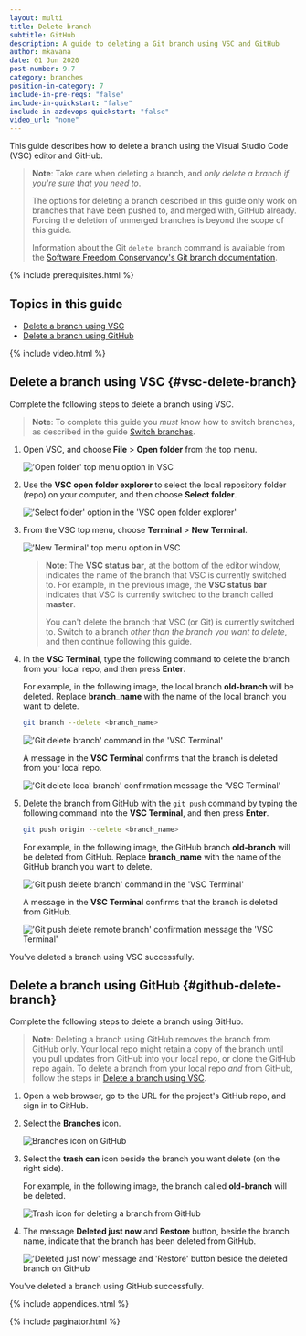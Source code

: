 ```yaml
---
layout: multi
title: Delete branch
subtitle: GitHub
description: A guide to deleting a Git branch using VSC and GitHub
author: mkavana
date: 01 Jun 2020
post-number: 9.7
category: branches
position-in-category: 7
include-in-pre-reqs: "false"
include-in-quickstart: "false"
include-in-azdevops-quickstart: "false"
video_url: "none"
---
```


This guide describes how to delete a branch using the Visual Studio Code (VSC) editor and GitHub.

> **Note**: Take care when deleting a branch, and *only delete a branch if you're sure that you need to*.
>
> The options for deleting a branch described in this guide only work on branches that have been pushed to, and merged with, GitHub already. Forcing the deletion of unmerged branches is beyond the scope of this guide.
>
> Information about the Git `delete branch` command is available from the [Software Freedom Conservancy's Git branch documentation](https://git-scm.com/docs/git-branch).
>

{% include prerequisites.html %}

## Topics in this guide

- [Delete a branch using VSC](#vsc-delete-branch)
- [Delete a branch using GitHub](#github-delete-branch)

{% include video.html %}

## Delete a branch using VSC {#vsc-delete-branch}

Complete the following steps to delete a branch using VSC.

> **Note**: To complete this guide you *must* know how to switch branches, as described in the guide [Switch branches]({{site.baseurl}}/branches/switch-branch.html).
>

1. Open VSC, and choose **File** > **Open folder** from the top menu.

    !['Open folder' top menu option in VSC](../assets/images/09-branches/delete/github/del-branch-vsc-001.png)

2. Use the **VSC open folder explorer** to select the local repository folder (repo) on your computer, and then choose **Select folder**.

    !['Select folder' option in the 'VSC open folder explorer'](../assets/images/09-branches/delete/github/del-branch-vsc-002.png)

3. From the VSC top menu, choose **Terminal** > **New Terminal**.

    !['New Terminal' top menu option in VSC](../assets/images/09-branches/delete/github/del-branch-vsc-003.png)

    > **Note**: The **VSC status bar**, at the bottom of the editor window, indicates the name of the branch that VSC is currently switched to. For example, in the previous image, the **VSC status bar** indicates that VSC is currently switched to the branch called **master**.
    >
    > You can't delete the branch that VSC (or Git) is currently switched to. Switch to a branch *other than the branch you want to delete*, and then continue following this guide.
    >

4. In the **VSC Terminal**, type the following command to delete the branch from your local repo, and then press **Enter**.

    For example, in the following image, the local branch **old-branch** will be deleted. Replace **branch_name** with the name of the local branch you want to delete.

    ```bash
    git branch --delete <branch_name>
    ```

    !['Git delete branch' command in the 'VSC Terminal'](../assets/images/09-branches/delete/github/del-branch-vsc-004a.png)

    A message in the **VSC Terminal** confirms that the branch is deleted from your local repo.

    !['Git delete local branch' confirmation message the 'VSC Terminal'](../assets/images/09-branches/delete/github/del-branch-vsc-004b.png)

5. Delete the branch from GitHub with the `git push` command by typing the following command into the **VSC Terminal**, and then press **Enter**.

    ```bash
    git push origin --delete <branch_name>
    ```

    For example, in the following image, the GitHub branch **old-branch** will be deleted from GitHub. Replace **branch_name** with the name of the GitHub branch you want to delete.

    !['Git push delete branch' command in the 'VSC Terminal'](../assets/images/09-branches/delete/github/del-branch-vsc-005a.png)

    A message in the **VSC Terminal** confirms that the branch is deleted from GitHub.

    !['Git push delete remote branch' confirmation message the 'VSC Terminal'](../assets/images/09-branches/delete/github/del-branch-vsc-005b.png)

You've deleted a branch using VSC successfully.

## Delete a branch using GitHub {#github-delete-branch}

Complete the following steps to delete a branch using GitHub.

> **Note**: Deleting a branch using GitHub removes the branch from GitHub only. Your local repo might retain a copy of the branch until you pull updates from GitHub into your local repo, or clone the GitHub repo again. To delete a branch from your local repo *and* from GitHub, follow the steps in [Delete a branch using VSC](#vsc-delete-branch).
>

1. Open a web browser, go to the URL for the project's GitHub repo, and sign in to GitHub.

2. Select the **Branches** icon.

    ![Branches icon on GitHub](../assets/images/09-branches/delete/github/del-branch-github-002.png)

3. Select the **trash can** icon beside the branch you want delete (on the right side).

    For example, in the following image, the branch called **old-branch** will be deleted.

    ![Trash icon for deleting a branch from GitHub](../assets/images/09-branches/delete/github/del-branch-github-003.png)

4. The message **Deleted just now** and **Restore** button, beside the branch name, indicate that the branch has been deleted from GitHub.

    !['Deleted just now' message and 'Restore' button beside the deleted branch on GitHub](../assets/images/09-branches/delete/github/del-branch-github-004.png)

You've deleted a branch using GitHub successfully.

{% include appendices.html %}

{% include paginator.html %}
